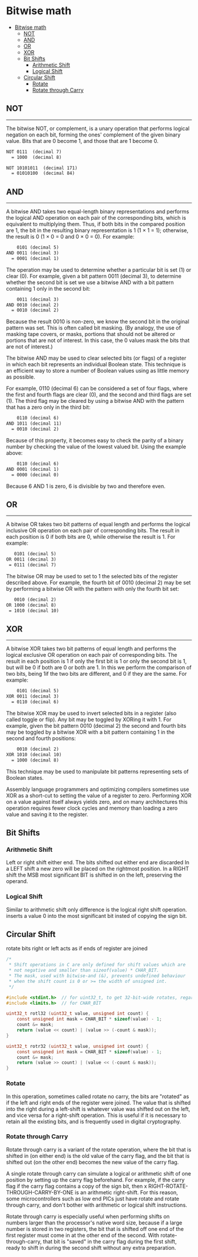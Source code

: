# Bitwise math

- [Bitwise math](#bitwise-math)
  - [NOT](#not)
  - [AND](#and)
  - [OR](#or)
  - [XOR](#xor)
  - [Bit Shifts](#bit-shifts)
    - [Arithmetic Shift](#arithmetic-shift)
    - [Logical Shift](#logical-shift)
  - [Circular Shift](#circular-shift)
    - [Rotate](#rotate)
    - [Rotate through Carry](#rotate-through-carry)

## NOT

___________

The bitwise NOT, or complement, is a unary operation that performs logical negation on each bit, forming
the ones' complement of the given binary value. Bits that are 0 become 1, and those that are 1 become 0.

```txt
NOT 0111  (decimal 7)
  = 1000  (decimal 8)
```

```txt
NOT 10101011  (decimal 171)
  = 01010100  (decimal 84)
```

## AND

___________

A bitwise AND takes two equal-length binary representations and performs the logical
AND operation on each pair of the corresponding bits, which is equivalent to
multiplying them. Thus, if both bits in the compared position are 1, the bit in the
resulting binary representation is 1 (1 × 1 = 1); otherwise, the result is 0 (1 × 0 = 0 and 0 × 0 = 0).
For example:

```txt
    0101 (decimal 5)
AND 0011 (decimal 3)
  = 0001 (decimal 1)
```

The operation may be used to determine whether a particular bit is set (1) or clear (0). For example,
given a bit pattern 0011 (decimal 3), to determine whether the second bit is set we use a bitwise AND
with a bit pattern containing 1 only in the second bit:

```txt
    0011 (decimal 3)
AND 0010 (decimal 2)
  = 0010 (decimal 2)
```

Because the result 0010 is non-zero, we know the second bit in the original pattern was set. This is
often called bit masking. (By analogy, the use of masking tape covers, or masks, portions that should
not be altered or portions that are not of interest. In this case, the 0 values mask the bits that are
not of interest.)

The bitwise AND may be used to clear selected bits (or flags) of a register in which each bit represents
an individual Boolean state. This technique is an efficient way to store a number of Boolean values
using as little memory as possible.

For example, 0110 (decimal 6) can be considered a set of four flags, where the first and fourth flags
are clear (0), and the second and third flags are set (1). The third flag may be cleared by using a
bitwise AND with the pattern that has a zero only in the third bit:

```txt
    0110 (decimal 6)
AND 1011 (decimal 11)
  = 0010 (decimal 2)
```

Because of this property, it becomes easy to check the parity of a binary number by checking the value
of the lowest valued bit. Using the example above:

```txt
    0110 (decimal 6)
AND 0001 (decimal 1)
  = 0000 (decimal 0)
```

Because 6 AND 1 is zero, 6 is divisible by two and therefore even.

## OR

___________
A bitwise OR takes two bit patterns of equal length and performs the logical inclusive OR operation on
each pair of corresponding bits. The result in each position is 0 if both bits are 0, while otherwise
the result is 1. For example:

```txt
   0101 (decimal 5)
OR 0011 (decimal 3)
 = 0111 (decimal 7)
```

The bitwise OR may be used to set to 1 the selected bits of the register described above. For example,
the fourth bit of 0010 (decimal 2) may be set by performing a bitwise OR with the pattern with only the
fourth bit set:

```txt
   0010 (decimal 2)
OR 1000 (decimal 8)
 = 1010 (decimal 10)
```

## XOR

___________

A bitwise XOR takes two bit patterns of equal length and performs the logical
exclusive OR operation on each pair of corresponding bits. The result in each
position is 1 if only the first bit is 1 or only the second bit is 1, but will be 0
if both are 0 or both are 1. In this we perform the comparison of two bits, being 1if the two bits are
different, and 0 if they are the same. For example:

```txt
    0101 (decimal 5)
XOR 0011 (decimal 3)
  = 0110 (decimal 6)
```

The bitwise XOR may be used to invert selected bits in a register (also called toggle or flip). Any bit
may be toggled by XORing it with 1. For example, given the bit pattern 0010 (decimal 2) the second and
fourth bits may be toggled by a bitwise XOR with a bit pattern containing 1 in the second and fourth
positions:

```txt
    0010 (decimal 2)
XOR 1010 (decimal 10)
  = 1000 (decimal 8)
```

This technique may be used to manipulate bit patterns representing sets of Boolean states.

Assembly language programmers and optimizing compilers sometimes use XOR as a short-cut to setting the
value of a register to zero. Performing XOR on a value against itself always yields zero, and on many
architectures this operation requires fewer clock cycles and memory than loading a zero value and saving
it to the register.

## Bit Shifts

### Arithmetic Shift

Left or right shift either end. The bits shifted out either end are discarded
In a LEFT shift a new zero will be placed on the rightmost position.
In a RIGHT shift the MSB most significant BIT is shifted in on the left, preserving the operand.

### Logical Shift

Similar to arithmetic shift only difference is the logical right shift operation.
inserts a value 0 into the most significant bit insted of copying the sign bit.

## Circular Shift

rotate bits right or left acts as if ends of register are joined

```c
/*
 * Shift operations in C are only defined for shift values which are
 * not negative and smaller than sizeof(value) * CHAR_BIT.
 * The mask, used with bitwise-and (&), prevents undefined behaviour
 * when the shift count is 0 or >= the width of unsigned int.
 */

#include <stdint.h>  // for uint32_t, to get 32-bit-wide rotates, regardless of the size of int.
#include <limits.h>  // for CHAR_BIT

uint32_t rotl32 (uint32_t value, unsigned int count) {
    const unsigned int mask = CHAR_BIT * sizeof(value) - 1;
    count &= mask;
    return (value << count) | (value >> (-count & mask));
}

uint32_t rotr32 (uint32_t value, unsigned int count) {
    const unsigned int mask = CHAR_BIT * sizeof(value) - 1;
    count &= mask;
    return (value >> count) | (value << (-count & mask));
}
```

### Rotate

In this operation, sometimes called rotate no carry, the bits are "rotated" as if the
left and right ends of the register were joined. The value that is shifted into the
right during a left-shift is whatever value was shifted out on the left, and vice
versa for a right-shift operation. This is useful if it is necessary to retain all
the existing bits, and is frequently used in digital cryptography.

### Rotate through Carry

Rotate through carry is a variant of the rotate operation, where the bit that is
shifted in (on either end) is the old value of the carry flag, and the bit that is
shifted out (on the other end) becomes the new value of the carry flag.

A single rotate through carry can simulate a logical or arithmetic shift of one
position by setting up the carry flag beforehand. For example, if the carry flag
if the carry flag contains a copy of the sign bit, then x
RIGHT-ROTATE-THROUGH-CARRY-BY-ONE is an arithmetic right-shift. For this reason, some
microcontrollers such as low end PICs just have rotate and rotate through carry, and
don't bother with arithmetic or logical shift instructions.

Rotate through carry is especially useful when performing shifts on numbers larger
than the processor's native word size, because if a large number is stored in two
registers, the bit that is shifted off one end of the first register must come in at
the other end of the second. With rotate-through-carry, that bit is "saved" in the
carry flag during the first shift, ready to shift in during the second shift without
any extra preparation.
